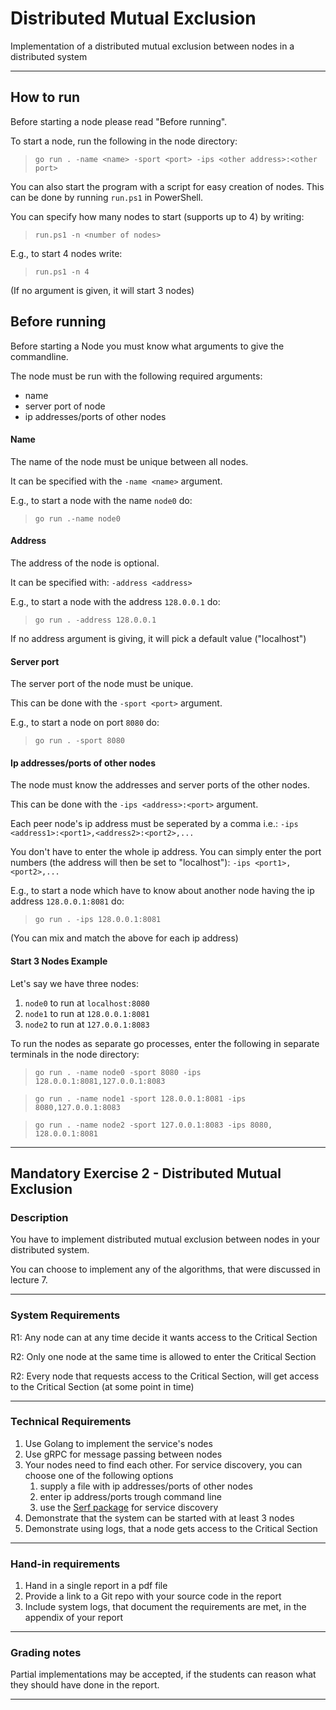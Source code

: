 
# Distributed Mutual Exclusion

Implementation of a distributed mutual exclusion between nodes in a distributed system

---

## How to run

Before starting a node please read "Before running".

To start a node, run the following in the node directory: 

> `go run . -name <name> -sport <port> -ips <other address>:<other port>`

You can also start the program with a script for easy creation of nodes.
This can be done by running `run.ps1` in PowerShell.

You can specify how many nodes to start (supports up to 4) by writing:

> `run.ps1 -n <number of nodes>`

E.g., to start 4 nodes write:

> `run.ps1 -n 4`

(If no argument is given, it will start 3 nodes)

## Before running

Before starting a Node you must know what arguments to give the commandline.

The node must be run with the following required arguments:
- name
- server port of node
- ip addresses/ports of other nodes

#### Name

The name of the node must be unique between all nodes.

It can be specified with the `-name <name>` argument.

E.g., to start a node with the name `node0` do:

>`go run .-name node0`

#### Address
The address of the node is optional.

It can be specified with: `-address <address>`

E.g., to start a node with the address `128.0.0.1` do: 

> `go run . -address 128.0.0.1`

If no address argument is giving, it will pick a default value ("localhost")

#### Server port

The server port of the node must be unique.

This can be done with the `-sport <port>` argument.

E.g., to start a node on port `8080` do: 

> `go run . -sport 8080`

#### Ip addresses/ports of other nodes

The node must know the addresses and server ports of the other nodes.

This can be done with the `-ips <address>:<port>` argument.

Each peer node's ip address must be seperated by a comma i.e.: 
`-ips <address1>:<port1>,<address2>:<port2>,...`

You don't have to enter the whole ip address. 
You can simply enter the port numbers (the address will then be set to "localhost"):
`-ips <port1>,<port2>,...`

E.g., to start a node which have to know about another node having the ip address `128.0.0.1:8081` do:

> `go run . -ips 128.0.0.1:8081`

(You can mix and match the above for each ip address)

#### Start 3 Nodes Example

Let's say we have three nodes:
1. `node0` to run at `localhost:8080`
2. `node1` to run at `128.0.0.1:8081`
3. `node2` to run at `127.0.0.1:8083`

To run the nodes as separate go processes, enter the following in separate terminals in the node directory:
> `go run . -name node0 -sport 8080 -ips 128.0.0.1:8081,127.0.0.1:8083`

> `go run . -name node1 -sport 128.0.0.1:8081 -ips 8080,127.0.0.1:8083`

> `go run . -name node2 -sport 127.0.0.1:8083 -ips 8080, 128.0.0.1:8081`

---

## Mandatory Exercise 2 - Distributed Mutual Exclusion

### Description

You have to implement distributed mutual exclusion between nodes in your distributed system.

You can choose to implement any of the algorithms, that were discussed in lecture 7.

---

### System Requirements

R1: Any node can at any time decide it wants access to the Critical Section

R2: Only one node at the same time is allowed to enter the Critical Section

R2: Every node that requests access to the Critical Section, will get access to the Critical Section (at some point in time)

---

### Technical Requirements

1. Use Golang to implement the service's nodes
2. Use gRPC for message passing between nodes
3. Your nodes need to find each other.  For service discovery, you can choose one of the following options
    1. supply a file with  ip addresses/ports of other nodes
    2. enter ip address/ports trough command line
    3. use the [Serf package](https://github.com/hashicorp/serf) for service discovery
4. Demonstrate that the system can be started with at least 3 nodes
5. Demonstrate using logs,  that a node gets access to the Critical Section

---

### Hand-in requirements

1. Hand in a single report in a pdf file
2. Provide a link to a Git repo with your source code in the report
3. Include system logs, that document the requirements are met, in the appendix of your report

---

### Grading notes

Partial implementations may be accepted, if the students can reason what they should have done in the report.

---
